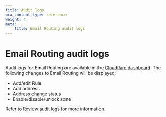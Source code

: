 ```yaml
---
title: Audit logs
pcx_content_type: reference
weight: 4
meta:
    title: Email Routing audit logs
---
```


# Email Routing audit logs

Audit logs for Email Routing are available in the [Cloudflare dashboard](https://dash.cloudflare.com/?account=audit-log). The following changes to Email Routing will be displayed:

- Add/edit Rule
- Add address
- Address change status
- Enable/disable/unlock zone

Refer to [Review audit logs](/fundamentals/setup/account/account-security/review-audit-logs/) for more information.
